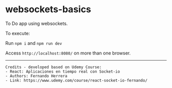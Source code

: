 # websockets-basics

To Do app using websockets.

To execute:

Run `npm i` and `npm run dev`

Access `http://localhost:8080/` on more than one browser.

---
```
Credits - developed based on Udemy Course: 
- React: Aplicaciones en tiempo real con Socket-io
- Authors: Fernando Herrera
- Link: https://www.udemy.com/course/react-socket-io-fernando/
